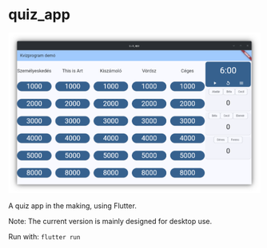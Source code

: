 # quiz_app

![The image of the app.](screenshot.png)

A quiz app in the making, using Flutter.

Note: The current version is mainly designed for desktop use.

Run with: 
```flutter run```

